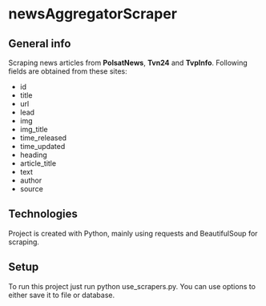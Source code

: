 # newsAggregatorScraper

## General info
Scraping news articles from **PolsatNews**, **Tvn24** and **TvpInfo**. Following fields are obtained from these sites:
* id
* title
* url
* lead
* img
* img_title
* time_released
* time_updated
* heading
* article_title
* text
* author
* source

## Technologies
Project is created with Python, mainly using requests and BeautifulSoup for scraping.

## Setup
To run this project just run python use_scrapers.py. You can use options to either save it to file or database.
